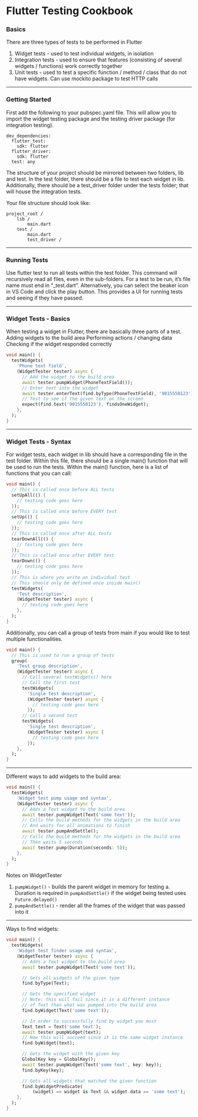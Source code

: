 # Flutter Testing Cookbook


### Basics

There are three types of tests to be performed in Flutter
  1. Widget tests - used to test individual widgets, in isolation
  2. Integration tests - used to ensure that features (consisting of several widgets / functions) work correctly together
  3. Unit tests - used to test a specific function / method / class that do not have widgets. Can use mockito package to test HTTP calls

***

### Getting Started

First add the following to your pubspec.yaml file.  This will allow you to import the widget testing package and the testing driver package (for integration testing).
```
dev_dependencies:
  flutter_test:
    sdk: flutter
  flutter_driver:
    sdk: flutter
  test: any
```

The structure of your project should be mirrored between two folders, lib and test.  In the test folder, there should be a file to test each widget in lib. Additionally, there should be a test_driver folder under the tests folder; that will house the integration tests.

Your file structure should look like:
```
project_root /
	lib /
		main.dart
	test /
		main.dart
		test_driver /
```


***

### Running Tests

Use flutter test to run all tests within the test folder.  This command will recursively read all files, even in the sub-folders.  For a test to be run, it’s file name must end in “_test.dart”.  Alternatively, you can select the beaker icon in VS Code and click the play button.  This provides a UI for running tests and seeing if they have passed.

***

### Widget Tests - Basics


When testing a widget in Flutter, there are basically three parts of a test.
Adding widgets to the build area
Performing actions / changing data
Checking if the widget responded correctly

```dart
void main() {
  testWidgets(
    'Phone text field',
    (WidgetTester tester) async {
      // Add the widget to the build area
      await tester.pumpWidget(PhoneTextField());
      // Enter text into the widget
      await tester.enterText(find.byType(PhoneTextField), '9015550123');
      // Test to see if the given text on the screen
      expect(find.text('9015550123'), findsOneWidget);
    },
  );
}
```

***

### Widget Tests - Syntax

For widget tests, each widget in lib should have a corresponding file in the test folder.  Within this file, there should be a single main() function that will be used to run the tests.  Within the main() function, here is a list of functions that you can call:
```dart
void main() {
  // This is called once before ALL tests
  setUpAll(() {
    // testing code goes here
  });
  // This is called once before EVERY test
  setUp(() {
    // testing code goes here
  });
  // This is called once after ALL tests
  tearDownAll(() {
    // testing code goes here
  });
  // This is called once after EVERY test
  tearDown(() {
    // testing code goes here
  });
  // This is where you write an individual test
  // This should only be defined once inside main()
  testWidgets(
    'Test description',
    (WidgetTester tester) async {
      // testing code goes here
    },
  );
}
```

Additionally, you can call a group of tests from main if you would like to test multiple functionalities.
```dart
void main() {
  // This is used to run a group of tests
  group(
    'Test group description',
    (WidgetTester tester) async {
      // Call several testWidgets() here
      // Call the first test
      testWidgets(
        'Single test description',
        (WidgetTester tester) async {
          // testing code goes here
        });
      // Call a second test
      testWidgets(
        'Single test description',
        (WidgetTester tester) async {
          // testing code goes here
        });
    },
  );
}
```

***

Different ways to add widgets to the build area:
```dart
void main() {
  testWidgets(
    'Widget test pump usage and syntax',
    (WidgetTester tester) async {
      // Adds a Text widget to the build area
      await tester.pumpWidget(Text('some text'));
      // Calls the build methods for the widgets in the build area
      // And waits for all animations to finish
      await tester.pumpAndSettle();
      // Calls the build methods for the widgets in the build area
      // Then waits 5 seconds
      await tester.pump(Duration(seconds: 5));
    },
  );
}
```


Notes on WidgetTester
  1. ```pumpWidget()``` - builds the parent widget in memory for testing
    a. Duration is required in ```pumpAndSettle()``` if the widget being tested uses ```Future.delayed()```
  2. ```pumpAndSettle()``` - render all the frames of the widget that was passed into it

***

Ways to find widgets:
```dart
void main() {
  testWidgets(
    'Widget test finder usage and syntax',
    (WidgetTester tester) async {
      // Adds a Text widget to the build area
      await tester.pumpWidget(Text('some text'));

      // Gets all widgets of the given type
      find.byType(Text);

      // Gets the specified widget
      // Note: this will fail since it is a different instance
      // of Text than what was pumped into the build area
      find.byWidget(Text('some text'));

      // In order to successfully find by widget you must
      Text text = Text('some text');
      await tester.pumpWidget(text);
      // Now this will succeed since it is the same widget instance
      find.byWidget(text);

      // Gets the widget with the given key
      GlobalKey key = GlobalKey();
      await tester.pumpWidget(Text('some text', key: key));
      find.byKey(key);

      // Gets all widgets that matched the given function
      find.byWidgetPredicate(
          (widget) => widget is Text && widget.data == 'some text');
    },
  );
}
```


